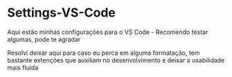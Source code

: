 # Settings-VS-Code
Aqui estão minhas configurações para o VS Code - Recomendo testar algumas, pode te agradar

Resolvi deixar aqui para caso eu perca em alguma formatação, tem bastante extenções que auxiliam no desenvolvimento e deixar a usabilidade mais fluida
